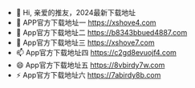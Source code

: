 - 👋 Hi, 亲爱的推友，2024最新下载地址
- 👀 APP官方下载地址一  https://xshove4.com
- 🌱 App官方下载地址二  https://b8343bbued4887.com
- 💞️ App官方下载地址三  https://xshove7.com
- 📫 App官方下载地址四  https://c2gd8evuojf4.com
- 😄 App官方下载地址五  https://8vbirdy7w.com
- ⚡ App官方下载地址六  https://7abirdy8b.com

<!---
Xshove/Xshove is a ✨ special ✨ repository because its `README.md` (this file) appears on your GitHub profile.
You can click the Preview link to take a look at your changes.
--->
